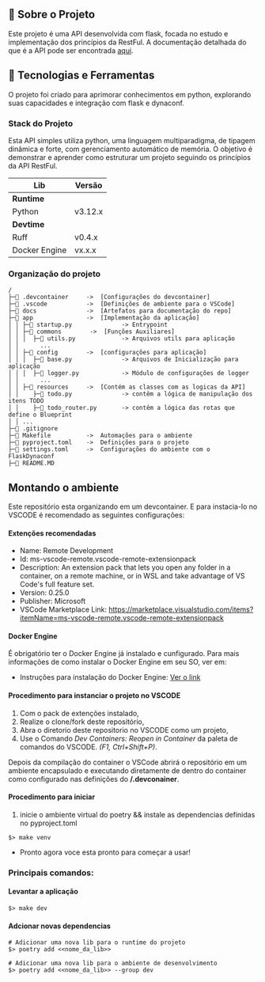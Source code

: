 ## 📖 Sobre o Projeto
Este projeto é uma API desenvolvida com flask, focada no estudo e implementação dos princípios da RestFul. A documentação detalhada do que é a API pode ser encontrada [aqui](docs/docs.md).


## 🚀 Tecnologias e Ferramentas
O projeto foi criado para aprimorar conhecimentos em python, explorando suas capacidades e integração com flask e dynaconf.

### Stack do Projeto
Esta API simples utiliza python, uma linguagem multiparadigma, de tipagem dinâmica e forte, com gerenciamento automático de memória. O objetivo é demonstrar e aprender como estruturar um projeto seguindo os princípios da API RestFul.

|  Lib      | Versão    |
|-----------|-----------|
| **Runtime**           |
| Python    | v3.12.x   |
| **Devtime**           |
| Ruff                          | v0.4.x    |
| Docker Engine                 | vx.x.x    |

### Organização do projeto
```
/
├─📁 .devcontainer     ->  [Configurações do devcontainer]
├─📁 .vscode           ->  [Definições de ambiente para o VSCode]
├─📁 docs              ->  [Artefatos para documentação do repo]
├─📁 app               ->  [Implementação da aplicação]
│ │ ├─🐍 startup.py              -> Entrypoint
│ │ ├─📁 commons        ->  [Funções Auxiliares]
│ │ │  ├─🐍 utils.py             -> Arquivos utils para aplicação
│ │      ...
│ │ ├─📁 config        ->  [configurações para aplicação]
│ │ │  ├─🐍 base.py              -> Arquivos de Inicialização para aplicação
│ │ │  ├─🐍 logger.py            -> Módulo de configurações de logger
│ │      ...
│ │ ├─📁 resources     ->  [Contém as classes com as logicas da API]
│ │    ├─🐍 todo.py              -> contêm a lógica de manipulação dos itens TODO
│ │    ├─🐍 todo_router.py       -> contêm a lógica das rotas que define o Blueprint
│ │ ...
├─📄 .gitignore
├─📄 Makefile          ->  Automações para o ambiente
├─📄 pyproject.toml    ->  Definições para o projeto
├─📄 settings.toml     ->  Configurações do ambiente com o FlaskDynaconf
├─📄 README.MD
```

## Montando o ambiente

Este repositório esta organizando em um devcontainer.
E para instacia-lo no VSCODE é recomendado as seguintes configurações:

#### Extenções recomendadas

- Name: Remote Development
- Id: ms-vscode-remote.vscode-remote-extensionpack
- Description: An extension pack that lets you open any folder in a container, on a remote machine, or in WSL and take advantage of VS Code's full feature set.
- Version: 0.25.0
- Publisher: Microsoft
- VSCode Marketplace Link: https://marketplace.visualstudio.com/items?itemName=ms-vscode-remote.vscode-remote-extensionpack

#### Docker Engine

É obrigatório ter o Docker Engine já instalado e cunfigurado. Para mais informações de como instalar o Docker Engine em seu SO, ver em:

- Instruções para instalação do Docker Engine: [Ver o link](https://docs.docker.com/engine/install/)

#### Procedimento para instanciar o projeto no VSCODE
1. Com o pack de extenções instalado,
1. Realize o clone/fork deste repositório,
1. Abra o diretorio deste repositorio no VSCODE como um projeto,
1. Use o Comando _Dev Containers: Reopen in Container_ da paleta de comandos do VSCODE. _(F1, Ctrl+Shift+P)_.

Depois da compilação do container o VSCode abrirá o repositório em um ambiente encapsulado e executando diretamente de dentro do container como configurado nas definições do **/.devconainer**.

#### Procedimento para iniciar
1. inicie o ambiente virtual do poetry && instale as dependencias definidas no pyproject.toml
```
$> make venv
```

- Pronto agora voce esta pronto para começar a usar!

### Principais comandos:

#### Levantar a aplicação
```
$> make dev 
```

#### Adcionar novas dependencias
```
# Adicionar uma nova lib para o runtime do projeto
$> poetry add <<nome_da_lib>>

# Adicionar uma nova lib para o ambiente de desenvolvimento
$> poetry add <<nome_da_lib>> --group dev
```
